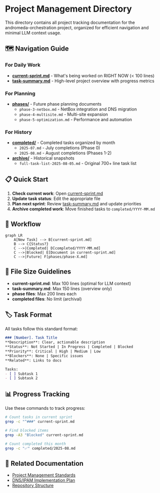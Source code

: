 # Project Management Directory

This directory contains all project tracking documentation for the andromeda-orchestration project, organized for efficient navigation and minimal LLM context usage.

## 🗺️ Navigation Guide

### For Daily Work

- **[current-sprint.md](./current-sprint.md)** - What's being worked on RIGHT NOW (< 100 lines)
- **[task-summary.md](./task-summary.md)** - High-level project overview with progress metrics

### For Planning

- **[phases/](./phases/)** - Future phase planning documents
  - `phase-3-netbox.md` - NetBox integration and DNS migration
  - `phase-4-multisite.md` - Multi-site expansion
  - `phase-5-optimization.md` - Performance and automation

### For History

- **[completed/](./completed/)** - Completed tasks organized by month
  - `2025-07.md` - July completions (Phase 0)
  - `2025-08.md` - August completions (Phases 1-2)
- **[archive/](./archive/)** - Historical snapshots
  - `full-task-list-2025-08-05.md` - Original 700+ line task list

## 📋 Quick Start

1. **Check current work**: Open [current-sprint.md](./current-sprint.md)
2. **Update task status**: Edit the appropriate file
3. **Plan next sprint**: Review [task-summary.md](./task-summary.md) and update priorities
4. **Archive completed work**: Move finished tasks to `completed/YYYY-MM.md`

## 🔄 Workflow

```mermaid
graph LR
    A[New Task] --> B[current-sprint.md]
    B --> C{Status?}
    C -->|Completed| D[completed/YYYY-MM.md]
    C -->|Blocked| E[Document in current-sprint.md]
    C -->|Future| F[phases/phase-X.md]
```

## 📏 File Size Guidelines

- **current-sprint.md**: Max 100 lines (optimal for LLM context)
- **task-summary.md**: Max 150 lines (overview only)
- **phase files**: Max 200 lines each
- **completed files**: No limit (archival)

## 🏷️ Task Format

All tasks follow this standard format:

```markdown
### [Number]. Task Title
**Description**: Clear, actionable description
**Status**: Not Started | In Progress | Completed | Blocked
**Priority**: Critical | High | Medium | Low
**Blockers**: None | Specific issues
**Related**: Links to docs

Tasks:
- [ ] Subtask 1
- [ ] Subtask 2
```

## 📊 Progress Tracking

Use these commands to track progress:

```bash
# Count tasks in current sprint
grep -c "^###" current-sprint.md

# Find blocked items
grep -A3 "Blocked" current-sprint.md

# Count completed this month
grep -c "✅" completed/2025-08.md
```

## 🔗 Related Documentation

- [Project Management Standards](../standards/project-management-standards.md)
- [DNS/IPAM Implementation Plan](../implementation/dns-ipam/implementation-plan.md)
- [Repository Structure](../getting-started/repository-structure.md)
